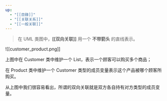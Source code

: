 ```yaml
---
up:
  - "[[目錄]]"
  - "[[关联关系]]"
  - "[[一般关联]]"
---
```

> 在 UML 类图中，**[[双向关联]]** 用一个 **不带箭头** 的直线表示。

![[customer_product.png]]

上图中在 Customer 类中维护一个 List<Product>，表示一个顾客可以购买多个商品；

在 Product 类中维护一个 Customer 类型的成员变量表示这个产品被哪个顾客所购买。

从上图中我们很容易看出，所谓的双向关联就是双方各自持有对方类型的成员变量。

